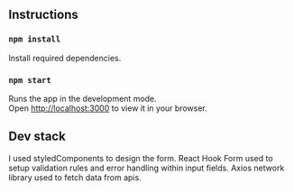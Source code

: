 ## Instructions

### `npm install`

Install required dependencies.

### `npm start`

Runs the app in the development mode.\
Open [http://localhost:3000](http://localhost:3000) to view it in your browser.

## Dev stack

I used styledComponents to design the form.
React Hook Form used to setup validation rules and error handling within input fields.
Axios network library used to fetch data from apis.
